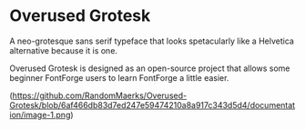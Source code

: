 # Overused Grotesk
A neo-grotesque sans serif typeface that looks spetacularly like a Helvetica alternative because it is one.

Overused Grotesk is designed as an open-source project that allows some beginner FontForge users to learn FontForge a little easier.

(https://github.com/RandomMaerks/Overused-Grotesk/blob/6af466db83d7ed247e59474210a8a917c343d5d4/documentation/image-1.png)
